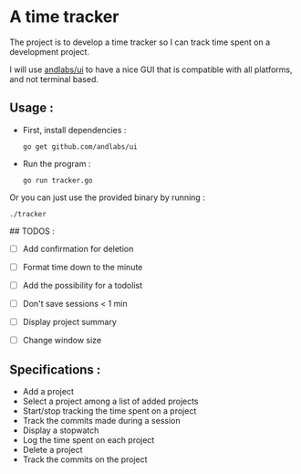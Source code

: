 # A time tracker

The project is to develop a time tracker so I can track time 
spent on a development project.

I will use [andlabs/ui](https://github.com/andlabs/ui) to have
a nice GUI that is compatible with all platforms, and not terminal
based.


## Usage :

- First, install dependencies :

  `go get github.com/andlabs/ui`
- Run the program : 
 
  `go run tracker.go`
  
  
 Or you can just use the provided binary by running :
 
 `./tracker`
 
## TODOS :
- [ ] Add confirmation for deletion
- [ ] Format time down to the minute
- [ ] Add the possibility for a todolist
- [ ] Don't save sessions < 1 min
- [ ] Display project summary
- [ ] Change window size


## Specifications :
- Add a project
- Select a project among a list of added projects
- Start/stop tracking the time spent on a project
- Track the commits made during a session
- Display a stopwatch
- Log the time spent on each project
- Delete a project
- Track the commits on the project

